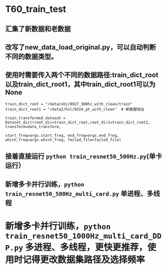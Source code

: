 # T60_train_test
## 汇集了新数据和老数据
## 改写了new_data_load_original.py，可以自动判断不同的数据类型。
## 使用时需要传入两个不同的数据路径:train_dict_root以及train_dict_root1，其中train_dict_root1可以为None
```
train_dict_root = "/data/xbj/0927_500hz_with_clean/train"
train_dict_root1 = "/data2/hsl/0324_pt_with_clean"  # 新数据地址
```
```
train_transformed_dataset = Dataset_dict(root_dir=train_dict_root,root_dir1=train_dict_root1, transform=data_transform,
                                             start_freq=args.start_freq, end_freq=args.end_freq, which_freq=args.which_freq, failed_file=failed_file)

```
## 接着直接运行 `python train_resnet50_500Hz.py`(单卡运行）
## 新增多卡并行训练，`python train_resnet50_500Hz_multi_card.py` 单进程、多线程
# 新增多卡并行训练，`python train_resnet50_1000Hz_multi_card_DDP.py` 多进程、多线程，更快更推荐，使用时记得更改数据集路径及选择频率
